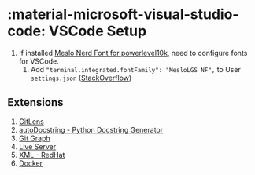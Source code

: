 # :material-microsoft-visual-studio-code: VSCode Setup

1. If installed [Meslo Nerd Font for powerlevel10k](https://github.com/romkatv/powerlevel10k?tab=readme-ov-file#meslo-nerd-font-patched-for-powerlevel10k), need to configure fonts for VSCode.
    1. Add `"terminal.integrated.fontFamily": "MesloLGS NF",` to User `settings.json` ([StackOverflow](https://stackoverflow.com/questions/41574169/how-do-i-use-the-meslo-font-for-visual-studio-code))

## Extensions

1. [GitLens](https://marketplace.visualstudio.com/items?itemName=eamodio.gitlens)
2. [autoDocstring - Python Docstring Generator](https://marketplace.visualstudio.com/items?itemName=njpwerner.autodocstring)
3. [Git Graph](https://marketplace.visualstudio.com/items?itemName=mhutchie.git-graph)
4. [Live Server](https://marketplace.visualstudio.com/items?itemName=ritwickdey.LiveServer)
5. [XML - RedHat](https://marketplace.visualstudio.com/items?itemName=redhat.vscode-xml)
6. [Docker](https://marketplace.visualstudio.com/items?itemName=ms-azuretools.vscode-docker)